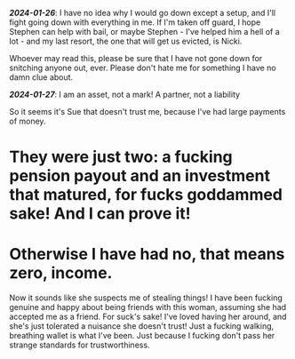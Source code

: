 ***2024-01-26***: I have no idea why I would go down except a setup, and I'll fight going down with everything in me. If I'm taken off guard, I hope Stephen can help with bail, or maybe Stephen - I've helped him a hell of a lot - and my last resort, the one that will get us evicted, is Nicki.

Whoever may read this, please be sure that I have not gone down for snitching anyone out, ever. Please don't hate me for something I have no damn clue about.

***2024-01-27***: I am an asset, not a mark! A partner, not a liability

So it seems it's Sue that doesn't trust me, because I've had large payments of money. 
# They were just two: a fucking pension payout and an investment that matured, for fucks goddammed sake! And I can prove it! 
# Otherwise I have had no, that means zero, income.

Now it sounds like she suspects me of stealing things! I have been fucking genuine and happy about being friends with this woman, assuming she had accepted me as a friend. For suck's sake! I've loved having her around, and she's just tolerated a nuisance she doesn't trust! Just a fucking walking, breathing wallet is what I've been. Just because I fucking don't pass her strange standards for trustworthiness.
